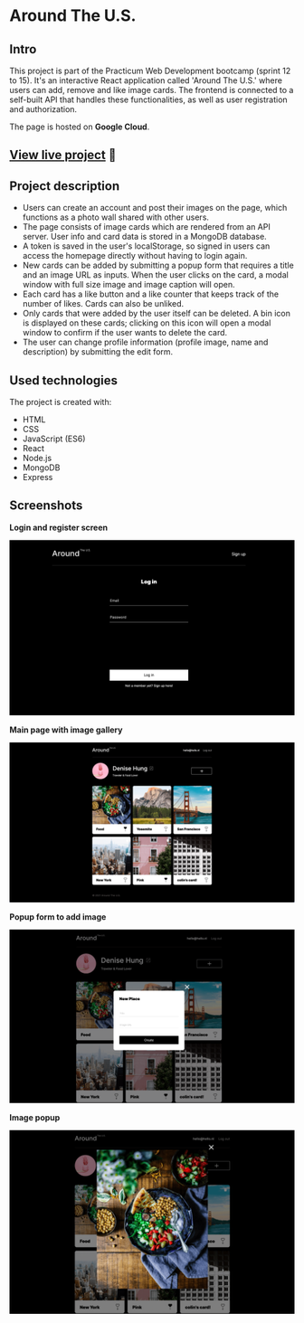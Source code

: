 # Around The U.S.

## Intro

This project is part of the Practicum Web Development bootcamp (sprint 12 to 15). It's an interactive React application called 'Around The U.S.' where users can add, remove and like image cards. The frontend is connected to a self-built API that handles these functionalities, as well as user registration and authorization.

The page is hosted on **Google Cloud**.

## [**View live project**](https://dhung.students.nomoreparties.site/) :rocket:

## Project description
* Users can create an account and post their images on the page, which functions as a photo wall shared with other users.
* The page consists of image cards which are rendered from an API server. User info and card data is stored in a MongoDB database.
* A token is saved in the user's localStorage, so signed in users can access the homepage directly without having to login again.
* New cards can be added by submitting a popup form that requires a title and an image URL as inputs. When the user clicks on the card, a modal window with full size image and image caption will open.
* Each card has a like button and a like counter that keeps track of the number of likes. Cards can also be unliked.
* Only cards that were added by the user itself can be deleted. A bin icon is displayed on these cards; clicking on this icon will open a modal window to confirm if the user wants to delete the card.
* The user can change profile information (profile image, name and description) by submitting the edit form. 

## Used technologies

The project is created with:

* HTML
* CSS
* JavaScript (ES6)
* React
* Node.js
* MongoDB
* Express

## Screenshots
**Login and register screen**

![Image](frontend/src/images/login-screen.png)

**Main page with image gallery**

![Image](frontend/src/images/gallery.png)

**Popup form to add image**

![Image](frontend/src/images/popup-form.png)

**Image popup**

![Image](frontend/src/images/image-popup.png)
